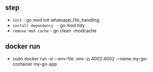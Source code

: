 ## step
- `init` - go mod init whatsapp_file_handling
- `install dependency ` - go mod tidy
- `remove mod cache` - go clean -modcache

## docker run
- sudo docker run -d --env-file .env -p 4002:4002 --name my-go-container my-go-app


